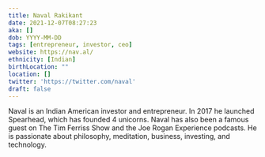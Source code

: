 ```yaml
---
title: Naval Rakikant
date: 2021-12-07T08:27:23
aka: []
dob: YYYY-MM-DD
tags: [entrepreneur, investor, ceo]
website: https://nav.al/
ethnicity: [Indian]
birthLocation: ""
location: []
twitter: 'https://twitter.com/naval'
draft: false
---
```


Naval is an Indian American investor and entrepreneur. In 2017 he launched Spearhead, which has founded 4 unicorns. Naval has also been a famous guest on The Tim Ferriss Show and the Joe Rogan Experience podcasts. He is passionate about philosophy, meditation, business, investing, and technology.
